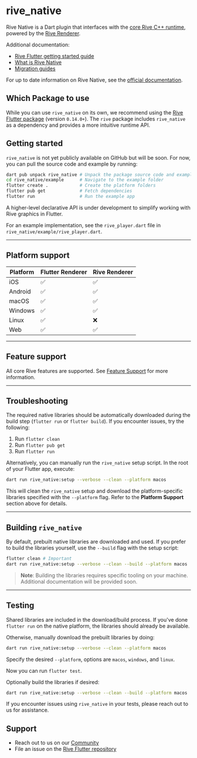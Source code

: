 # rive_native

Rive Native is a Dart plugin that interfaces with the [core Rive C++ runtime](https://github.com/rive-app/rive-runtime), powered by the [Rive Renderer](https://rive.app/renderer).

Additional documentation:
- [Rive Flutter getting started guide](https://rive.app/docs/runtimes/flutter/flutter)
- [What is Rive Native](https://rive.app/docs/runtimes/flutter/rive-native)
- [Migration guides](https://rive.app/docs/runtimes/flutter/migration-guide)

For up to date information on Rive Native, see the [official documentation](https://rive.app/docs/runtimes/flutter/rive-native).

## Which Package to use

While you can use `rive_native` on its own, we recommend using the [Rive Flutter package](https://pub.dev/packages/rive) (version `0.14.0+`). The `rive` package includes `rive_native` as a dependency and provides a more intuitive runtime API.

## Getting started

`rive_native` is not yet publicly available on GitHub but will be soon. For now, you can pull the source code and example by running:

```bash
dart pub unpack rive_native # Unpack the package source code and example app
cd rive_native/example      # Navigate to the example folder
flutter create .            # Create the platform folders
flutter pub get             # Fetch dependencies
flutter run                 # Run the example app
```

A higher-level declarative API is under development to simplify working with Rive graphics in Flutter.

For an example implementation, see the `rive_player.dart` file in `rive_native/example/rive_player.dart`.

---

## Platform support

| Platform | Flutter Renderer | Rive Renderer |
| -------- | ---------------- | ------------- |
| iOS      | ✅               | ✅            |
| Android  | ✅               | ✅            |
| macOS    | ✅               | ✅            |
| Windows  | ✅               | ✅            |
| Linux    | ✅               | ❌            |
| Web      | ✅               | ✅            |

---

## Feature support

All core Rive features are supported. See [Feature Support](https://rive.app/docs/feature-support) for more information.

---

## Troubleshooting

The required native libraries should be automatically downloaded during the build step (`flutter run` or `flutter build`). If you encounter issues, try the following:

1. Run `flutter clean`
2. Run `flutter pub get`
3. Run `flutter run`

Alternatively, you can manually run the `rive_native` setup script. In the root of your Flutter app, execute:

```bash
dart run rive_native:setup --verbose --clean --platform macos
```

This will clean the `rive_native` setup and download the platform-specific libraries specified with the `--platform` flag. Refer to the **Platform Support** section above for details.

---

## Building `rive_native`

By default, prebuilt native libraries are downloaded and used. If you prefer to build the libraries yourself, use the `--build` flag with the setup script:

```bash
flutter clean # Important
dart run rive_native:setup --verbose --clean --build --platform macos
```

> **Note**: Building the libraries requires specific tooling on your machine. Additional documentation will be provided soon.

---

## Testing

Shared libraries are included in the download/build process. If you've done `flutter run` on the native platform, the libraries should already be available.

Otherwise, manually download the prebuilt libraries by doing:

```bash
dart run rive_native:setup --verbose --clean --platform macos
```

Specify the desired `--platform`, options are `macos`, `windows`, and `linux`.

Now you can run `flutter test`.

Optionally build the libraries if desired:

```bash
dart run rive_native:setup --verbose --clean --build --platform macos
```

If you encounter issues using `rive_native` in your tests, please reach out to us for assistance.

## Support

- Reach out to us on our [Community](https://community.rive.app/feed)
- File an issue on the [Rive Flutter repository](https://github.com/rive-app/rive-flutter/issues)
